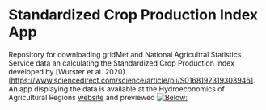 # Standardized Crop Production Index App
Repository for downloading gridMet and National Agricultral Statistics Service data an calculating the Standardized Crop Production Index developed by [Wurster et al. 2020)[https://www.sciencedirect.com/science/article/pii/S0168192319303946]. 
An app displaying the data is available at the Hydroeconomics of Agricultural Regions [website](https://www.umt.edu/hydro-econ-ag) and previewed [![Below:](https://www.umt.edu/hydro-econ-ag/images/scpi_flash_drought.png)](https://www.umt.edu/hydro-econ-ag/cropindex.php)
